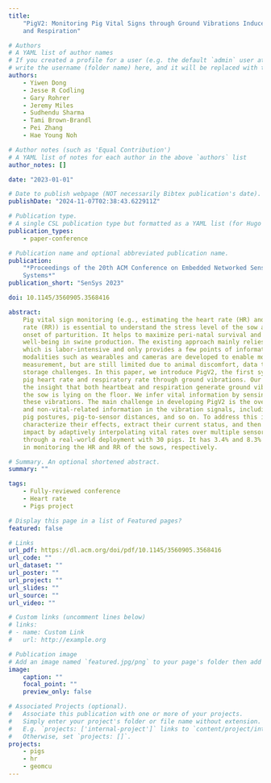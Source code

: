 ```yaml
---
title:
    "PigV2: Monitoring Pig Vital Signs through Ground Vibrations Induced by Heartbeat
    and Respiration"

# Authors
# A YAML list of author names
# If you created a profile for a user (e.g. the default `admin` user at `content/authors/admin/`),
# write the username (folder name) here, and it will be replaced with their full name and linked to their profile.
authors:
    - Yiwen Dong
    - Jesse R Codling
    - Gary Rohrer
    - Jeremy Miles
    - Sudhendu Sharma
    - Tami Brown-Brandl
    - Pei Zhang
    - Hae Young Noh

# Author notes (such as 'Equal Contribution')
# A YAML list of notes for each author in the above `authors` list
author_notes: []

date: "2023-01-01"

# Date to publish webpage (NOT necessarily Bibtex publication's date).
publishDate: "2024-11-07T02:38:43.622911Z"

# Publication type.
# A single CSL publication type but formatted as a YAML list (for Hugo requirements).
publication_types:
    - paper-conference

# Publication name and optional abbreviated publication name.
publication:
    "*Proceedings of the 20th ACM Conference on Embedded Networked Sensor
    Systems*"
publication_short: "SenSys 2023"

doi: 10.1145/3560905.3568416

abstract:
    Pig vital sign monitoring (e.g., estimating the heart rate (HR) and respiratory
    rate (RR)) is essential to understand the stress level of the sow and detect the
    onset of parturition. It helps to maximize peri-natal survival and improve animal
    well-being in swine production. The existing approach mainly relies on manual measurement,
    which is labor-intensive and only provides a few points of information. Other sensing
    modalities such as wearables and cameras are developed to enable more continuous
    measurement, but are still limited due to animal discomfort, data transfer, and
    storage challenges. In this paper, we introduce PigV2, the first system to monitor
    pig heart rate and respiratory rate through ground vibrations. Our approach leverages
    the insight that both heartbeat and respiration generate ground vibrations when
    the sow is lying on the floor. We infer vital information by sensing and analyzing
    these vibrations. The main challenge in developing PigV2 is the overlap of vital-
    and non-vital-related information in the vibration signals, including pig movements,
    pig postures, pig-to-sensor distances, and so on. To address this issue, we first
    characterize their effects, extract their current status, and then reduce their
    impact by adaptively interpolating vital rates over multiple sensors. PigV2 is evaluated
    through a real-world deployment with 30 pigs. It has 3.4% and 8.3% average errors
    in monitoring the HR and RR of the sows, respectively.

# Summary. An optional shortened abstract.
summary: ""

tags:
    - Fully-reviewed conference
    - Heart rate
    - Pigs project

# Display this page in a list of Featured pages?
featured: false

# Links
url_pdf: https://dl.acm.org/doi/pdf/10.1145/3560905.3568416
url_code: ""
url_dataset: ""
url_poster: ""
url_project: ""
url_slides: ""
url_source: ""
url_video: ""

# Custom links (uncomment lines below)
# links:
# - name: Custom Link
#   url: http://example.org

# Publication image
# Add an image named `featured.jpg/png` to your page's folder then add a caption below.
image:
    caption: ""
    focal_point: ""
    preview_only: false

# Associated Projects (optional).
#   Associate this publication with one or more of your projects.
#   Simply enter your project's folder or file name without extension.
#   E.g. `projects: ['internal-project']` links to `content/project/internal-project/index.md`.
#   Otherwise, set `projects: []`.
projects:
    - pigs
    - hr
    - geomcu
---
```



